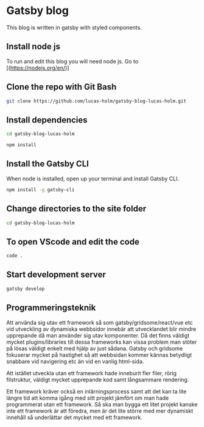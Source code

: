 # Gatsby blog

This blog is written in gatsby with styled components.

## Install node js

To run and edit this blog you will need node js.
Go to [(https://nodejs.org/en/)]

## Clone the repo with Git Bash

```bash
git clone https://github.com/lucas-holm/gatsby-blog-lucas-holm.git
```

## Install dependencies

```bash
cd gatsby-blog-lucas-holm

npm install
```

## Install the Gatsby CLI

When node is installed, open up your terminal and install Gatsby CLI.

```bash
npm install -g gatsby-cli
```

## Change directories to the site folder

```bash
cd gatsby-blog-lucas-holm
```

## To open VScode and edit the code

```bash
code .
```

## Start development server

```bash
gatsby develop
```

## Programmeringsteknik

Att använda sig utav ett framework så som gatsby/gridsome/react/vue etc vid utveckling av dynamiska webbsidor innebär att utvecklandet blir mindre upprepande då man använder sig utav komponenter.
Då det finns väldigt mycket plugins/libraries till dessa frameworks kan vissa problem man stöter på lösas väldigt enkelt med hjälp av just sådana.
Gatsby och gridsome fokuserar mycket på hastighet så att webbsidan kommer kännas betydligt snabbare vid navigering etc än vid en vanlig html-sida.

Att istället utveckla utan ett framework hade inneburit fler filer, rörig filstruktur, väldigt mycket upprepande kod samt långsammare rendering.

Ett framework kräver också en inlärningsprocess samt att det kan ta lite längre tid att komma igång med sitt projekt jämfört om man hade programmerat utan ett framework. Så ska man bygga ett litet projekt kanske inte ett framework är att föredra, men är det lite större med mer dynamiskt innehåll så underlättar det mycket med ett framework.
